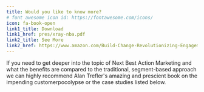 ```yaml
---
title: Would you like to know more?
# font awesome icon id: https://fontawesome.com/icons/
icon: fa-book-open
link1_title: Download
link1_href: pres/xray-nba.pdf
link2_title: See More 
link2_href: https://www.amazon.com/Build-Change-Revolutionizing-Engagement-Continuous/dp/1118930266/
---
```


If you need to get deeper into the topic of Next Best Action Marketing and what the benefits are compared to the traditional, segment-based approach we can highly recommend Alan Trefler's amazing and prescient book on the impending customerpocolypse or the case studies listed below.
